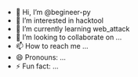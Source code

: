 - 👋 Hi, I’m @begineer-py
- 👀 I’m interested in hacktool
- 🌱 I’m currently learning web_attack
- 💞️ I’m looking to collaborate on ...
- 📫 How to reach me ...
- 😄 Pronouns: ...
- ⚡ Fun fact: ...

<!---
begineer-py/begineer-py is a ✨ special ✨ repository because its `README.md` (this file) appears on your GitHub profile.
You can click the Preview link to take a look at your changes.
--->
